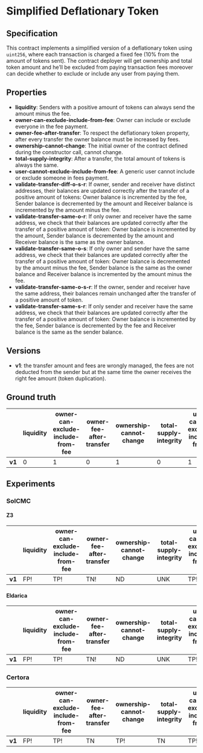 # Simplified Deflationary Token

## Specification
This contract implements a simplified version of a deflationary token using `uint256`, where each transaction is charged a fixed fee (10% from the amount of tokens sent).
The contract deployer will get ownership and total token amount and he’ll be excluded from paying transaction fees moreover can decide whether to exclude or include any user from paying them.

## Properties
- **liquidity**: Senders with a positive amount of tokens can always send the amount minus the fee.
- **owner-can-exclude-include-from-fee**: Owner can include or exclude everyone in the fee payment.
- **owner-fee-after-transfer**: To respect the deflationary token property, after every transfer the owner balance must be increased by fees.
- **ownership-cannot-change**: The initial owner of the contract defined during the constructor call, cannot change.
- **total-supply-integrity**: After a transfer, the total amount of tokens is always the same.
- **user-cannot-exclude-include-from-fee**: A generic user cannot include or exclude someone in fees payment.
- **validate-transfer-diff-o-s-r**: If owner, sender and receiver have distinct addresses, their balances are updated correctly after the transfer of a positive amount of tokens: Owner balance is incremented by the fee, Sender balance is decremented by the amount and Receiver balance is incremented by the amount minus the fee.
- **validate-transfer-same-o-r**: If only owner and receiver have the same address, we check that their balances are updated correctly after the transfer of a positive amount of token: Owner balance is incremented by the amount, Sender balance is decremented by the amount and Receiver balance is the same as the owner balance.
- **validate-transfer-same-o-s**: If only owner and sender have the same address, we check that their balances are updated correctly after the transfer of a positive amount of token: Owner balance is decremented by the amount minus the fee, Sender balance is the same as the owner balance and Receiver balance is incremented by the amount minus the fee.
- **validate-transfer-same-o-s-r**: If the owner, sender and receiver have the same address, their balances remain unchanged after the transfer of a positive amount of token.
- **validate-transfer-same-s-r**: If only sender and receiver have the same address, we check that their balances are updated correctly after the transfer of a positive amount of token: Owner balance is incremented by the fee, Sender balance is decremented by the fee and Receiver balance is the same as the sender balance.

## Versions
- **v1**: the transfer amount and fees are wrongly managed, the fees are not deducted from the sender but at the same time the owner receives the right fee amount (token duplication).

## Ground truth
|        | liquidity                            | owner-can-exclude-include-from-fee   | owner-fee-after-transfer             | ownership-cannot-change              | total-supply-integrity               | user-cannot-exclude-include-from-fee | validate-transfer-diff-o-s-r         | validate-transfer-same-o-r           | validate-transfer-same-o-s           | validate-transfer-same-o-s-r         | validate-transfer-same-s-r           |
|--------|--------------------------------------|--------------------------------------|--------------------------------------|--------------------------------------|--------------------------------------|--------------------------------------|--------------------------------------|--------------------------------------|--------------------------------------|--------------------------------------|--------------------------------------|
| **v1** | 0                                    | 1                                    | 0                                    | 1                                    | 0                                    | 1                                    | 0                                    | 0                                    | 0                                    | 0                                    | 0                                    |
 

## Experiments
### SolCMC
#### Z3
|        | liquidity                            | owner-can-exclude-include-from-fee   | owner-fee-after-transfer             | ownership-cannot-change              | total-supply-integrity               | user-cannot-exclude-include-from-fee | validate-transfer-diff-o-s-r         | validate-transfer-same-o-r           | validate-transfer-same-o-s           | validate-transfer-same-o-s-r         | validate-transfer-same-s-r           |
|--------|--------------------------------------|--------------------------------------|--------------------------------------|--------------------------------------|--------------------------------------|--------------------------------------|--------------------------------------|--------------------------------------|--------------------------------------|--------------------------------------|--------------------------------------|
| **v1** | FP!                                  | TP!                                  | TN!                                  | ND                                   | UNK                                  | TP!                                  | UNK                                  | UNK                                  | UNK                                  | UNK                                  | UNK                                  |
 

#### Eldarica
|        | liquidity                            | owner-can-exclude-include-from-fee   | owner-fee-after-transfer             | ownership-cannot-change              | total-supply-integrity               | user-cannot-exclude-include-from-fee | validate-transfer-diff-o-s-r         | validate-transfer-same-o-r           | validate-transfer-same-o-s           | validate-transfer-same-o-s-r         | validate-transfer-same-s-r           |
|--------|--------------------------------------|--------------------------------------|--------------------------------------|--------------------------------------|--------------------------------------|--------------------------------------|--------------------------------------|--------------------------------------|--------------------------------------|--------------------------------------|--------------------------------------|
| **v1** | FP!                                  | TP!                                  | TN!                                  | ND                                   | UNK                                  | TP!                                  | TN                                   | TN                                   | UNK                                  | UNK                                  | TN                                   |
 


### Certora
|        | liquidity                            | owner-can-exclude-include-from-fee   | owner-fee-after-transfer             | ownership-cannot-change              | total-supply-integrity               | user-cannot-exclude-include-from-fee | validate-transfer-diff-o-s-r         | validate-transfer-same-o-r           | validate-transfer-same-o-s           | validate-transfer-same-o-s-r         | validate-transfer-same-s-r           |
|--------|--------------------------------------|--------------------------------------|--------------------------------------|--------------------------------------|--------------------------------------|--------------------------------------|--------------------------------------|--------------------------------------|--------------------------------------|--------------------------------------|--------------------------------------|
| **v1** | FP!                                  | TP!                                  | TN                                   | TP!                                  | TN                                   | TP!                                  | TN                                   | TN                                   | TN                                   | TN                                   | TN                                   |
 

